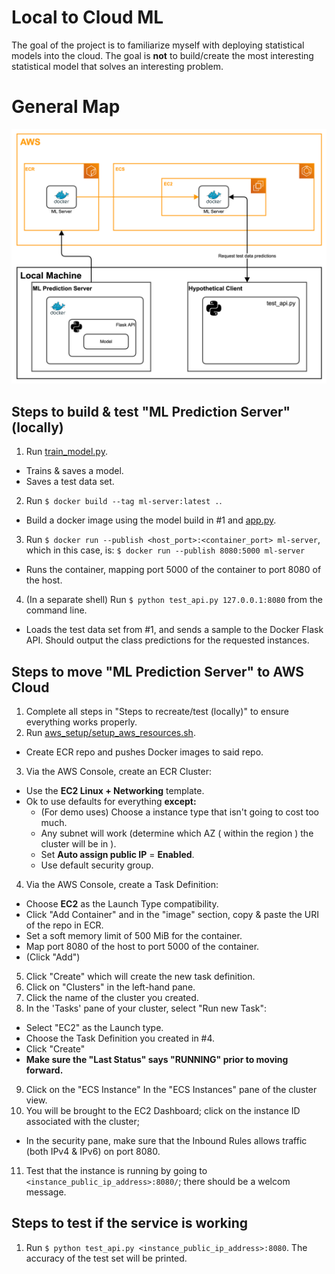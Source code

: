 # Local to Cloud ML

The goal of the project is to familiarize myself with deploying statistical models into the cloud. The goal is **not**
to build/create the most interesting statistical model that solves an interesting problem.

# General Map 

![](images/local_to_cloud_ml.png)

## Steps to build & test "ML Prediction Server" (locally)

1. Run [train_model.py](train_model.py).
* Trains & saves a model.
* Saves a test data set.
2. Run `$ docker build --tag ml-server:latest .`.
* Build a docker image using the model build in #1 and [app.py](app.py).
3. Run `$ docker run --publish <host_port>:<container_port> ml-server`, which in this case, is:
	`$ docker run --publish 8080:5000 ml-server`
* Runs the container, mapping port 5000 of the container to port 8080 of the host.
4. (In a separate shell) Run `$ python test_api.py 127.0.0.1:8080` from the command line.
* Loads the test data set from #1, and sends a sample to the Docker Flask API. Should output the class predictions for
  the requested instances.

## Steps to move "ML Prediction Server" to AWS Cloud

1. Complete all steps in "Steps to recreate/test (locally)" to ensure everything works properly.
2. Run [aws_setup/setup_aws_resources.sh](aws_setup/setup_aws_resources.sh).
* Create ECR repo and pushes Docker images to said repo.
3. Via the AWS Console, create an ECR Cluster:
* Use the **EC2 Linux + Networking** template.
* Ok to use defaults for everything **except:**
	* (For demo uses) Choose a instance type that isn't going to cost too much.
	* Any subnet will work (determine which AZ ( within the region ) the cluster will be in ).
	* Set **Auto assign public IP** = **Enabled**.
	* Use default security group.
4. Via the AWS Console, create a Task Definition:
* Choose **EC2** as the Launch Type compatibility.
* Click "Add Container" and in the "image"  section, copy & paste the URI of the repo in ECR.
* Set a soft memory limit of 500 MiB for the container.
* Map port 8080 of the host to port 5000 of the container.
* (Click "Add")
5. Click "Create" which will create the new task definition.
6. Click on "Clusters" in the left-hand pane.
7. Click the name of the cluster you created.
8. In the 'Tasks' pane of your cluster, select "Run new Task":
* Select "EC2" as the Launch type.
* Choose the Task Definition you created in #4.
* Click "Create"
* **Make sure the "Last Status" says "RUNNING" prior to moving forward.**
9. Click on the "ECS Instance" In the "ECS Instances" pane of the cluster view.
10. You will be brought to the EC2 Dashboard; click on the instance ID associated with the cluster;
* In the security pane, make sure that the Inbound Rules allows traffic (both IPv4 & IPv6) on port 8080.
11. Test that the instance is running by going to `<instance_public_ip_address>:8080/`; there should be a welcom
    message.

## Steps to test if the service is working 

1. Run `$ python test_api.py <instance_public_ip_address>:8080`. The accuracy of the test set will be printed.
